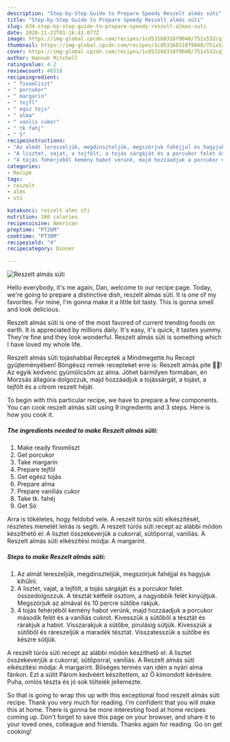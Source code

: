```yaml
---
description: "Step-by-Step Guide to Prepare Speedy Reszelt almás süti"
title: "Step-by-Step Guide to Prepare Speedy Reszelt almás süti"
slug: 634-step-by-step-guide-to-prepare-speedy-reszelt-almas-suti
date: 2020-11-22T01:16:41.077Z
image: https://img-global.cpcdn.com/recipes/1cd531b8318f9048/751x532cq70/reszelt-almas-suti-recept-foto.jpg
thumbnail: https://img-global.cpcdn.com/recipes/1cd531b8318f9048/751x532cq70/reszelt-almas-suti-recept-foto.jpg
cover: https://img-global.cpcdn.com/recipes/1cd531b8318f9048/751x532cq70/reszelt-almas-suti-recept-foto.jpg
author: Hannah Mitchell
ratingvalue: 4.2
reviewcount: 46518
recipeingredient:
- " finomliszt"
- " porcukor"
- " margarin"
- " tejfl"
- " egsz tojs"
- " alma"
- " vanlis cukor"
- " tk fahj"
- " S"
recipeinstructions:
- "Az almát lereszeljük, megdinszteljük, megszórjuk fahéjjal és hagyjuk kihűlni."
- "A lisztet, vajat, a tejfölt, a tojás sárgáját és a porcukor felét összedolgozzuk. A tésztát kétfelé osztom, a nagyobbik felét kinyújtjuk. Megszórjuk az almával és 10 percre sütőbe rakjuk."
- "4 tojás fehérjéből kemény habot verünk, majd hozzáadjuk a porcukor második felét és a vaníliás cukrot. Kivesszük a sütőből a tésztát és rárakjuk a habot. Visszarakjuk a sütőbe, pirulásig sütjük. Kivesszük a sütőből és ráreszeljük a maradék tésztát. Visszatesszük a sütőbe és készre sütjük."
categories:
- Recipe
tags:
- reszelt
- alms
- sti

katakunci: reszelt alms sti 
nutrition: 160 calories
recipecuisine: American
preptime: "PT26M"
cooktime: "PT30M"
recipeyield: "4"
recipecategory: Dinner

---
```



![Reszelt almás süti](https://img-global.cpcdn.com/recipes/1cd531b8318f9048/751x532cq70/reszelt-almas-suti-recept-foto.jpg)

Hello everybody, it's me again, Dan, welcome to our recipe page. Today, we're going to prepare a distinctive dish, reszelt almás süti. It is one of my favorites. For mine, I'm gonna make it a little bit tasty. This is gonna smell and look delicious.

Reszelt almás süti is one of the most favored of current trending foods on earth. It is appreciated by millions daily. It's easy, it's quick, it tastes yummy. They're fine and they look wonderful. Reszelt almás süti is something which I have loved my whole life.

Reszelt almás süti tojáshabbal Receptek a Mindmegette.hu Recept gyűjteményében! Böngéssz remek recepteket erre is: Reszelt almás pite 🍎🍏! Az egyik kedvenc gyümölcsöm az alma. Jöhet bármilyen formában, én Morzsás állagúra dolgozzuk, majd hozzáadjuk a tojássárgát, a tojást, a tejfölt és a citrom reszelt héját.


To begin with this particular recipe, we have to prepare a few components. You can cook reszelt almás süti using 9 ingredients and 3 steps. Here is how you cook it.

<!--inarticleads1-->

##### The ingredients needed to make Reszelt almás süti:

1. Make ready  finomliszt
1. Get  porcukor
1. Take  margarin
1. Prepare  tejföl
1. Get  egész tojás
1. Prepare  alma
1. Prepare  vaníliás cukor
1. Take  tk. fahéj
1. Get  Só


Arra is tökéletes, hogy feldobd vele. A reszelt túrós süti elkészítését, részletes menetét leírás is segíti. A reszelt túrós süti recept az alábbi módon készíthető el: A lisztet összekeverjük a cukorral, sütőporral, vaníliás. A Reszelt almás süti elkészítési módja: A margarint. 

<!--inarticleads2-->

##### Steps to make Reszelt almás süti:

1. Az almát lereszeljük, megdinszteljük, megszórjuk fahéjjal és hagyjuk kihűlni.
1. A lisztet, vajat, a tejfölt, a tojás sárgáját és a porcukor felét összedolgozzuk. A tésztát kétfelé osztom, a nagyobbik felét kinyújtjuk. Megszórjuk az almával és 10 percre sütőbe rakjuk.
1. 4 tojás fehérjéből kemény habot verünk, majd hozzáadjuk a porcukor második felét és a vaníliás cukrot. Kivesszük a sütőből a tésztát és rárakjuk a habot. Visszarakjuk a sütőbe, pirulásig sütjük. Kivesszük a sütőből és ráreszeljük a maradék tésztát. Visszatesszük a sütőbe és készre sütjük.


A reszelt túrós süti recept az alábbi módon készíthető el: A lisztet összekeverjük a cukorral, sütőporral, vaníliás. A Reszelt almás süti elkészítési módja: A margarint. Bőséges termés van idén a nyári alma fánkon. Ezt a sütit Párom kedvéért készítettem, az Ő kimondott kérésére. Puha, omlós tészta és jó sok töltelék jellemezte. 

So that is going to wrap this up with this exceptional food reszelt almás süti recipe. Thank you very much for reading. I'm confident that you will make this at home. There is gonna be more interesting food at home recipes coming up. Don't forget to save this page on your browser, and share it to your loved ones, colleague and friends. Thanks again for reading. Go on get cooking!
